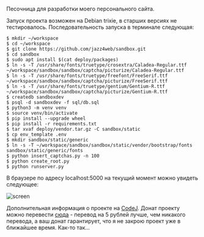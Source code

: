 Песочница для разработки моего персонального сайта.

Запуск проекта возможен на Debian trixie, в старших версиях не тестировалось.
Последовательность запуска в терминале следующая:

```
$ mkdir ~/workspace
$ cd ~/workspace
$ git clone https://github.com/jazz4web/sandbox.git
$ cd sandbox
$ sudo apt install $(cat deploy/packages)
$ ln -s -T /usr/share/fonts/truetype/crosextra/Caladea-Regular.ttf ~/workspace/sandbox/sandbox/captcha/picturize/Caladea-Regular.ttf
$ ln -s -T /usr/share/fonts/truetype/freefont/FreeSerif.ttf ~/workspace/sandbox/sandbox/captcha/picturize/FreeSerif.ttf
$ ln -s -T /usr/share/fonts/truetype/gentium/Gentium-R.ttf ~/workspace/sandbox/sandbox/captcha/picturize/Gentium-R.ttf
$ createdb sandboxdev
$ psql -d sandboxdev -f sql/db.sql
$ python3 -m venv venv
$ source venv/bin/activate
$ pip install --upgrade wheel
$ pip install -r requirements.txt
$ tar xvaf deploy/vendor.tar.gz -C sandbox/static
$ cp env_template .env
$ mkdir sandbox/static/generic
$ ln -s -T ~/workspace/sandbox/sandbox/static/vendor/bootstrap/fonts sandbox/static/generic/fonts
$ python insert_captchas.py -n 100
$ python create_root.py
$ python runserver.py
```
В браузере по адресу localhost:5000 на текущий момент можно увидеть следующее:

![screen](https://codej.ru/picture/4f85NiuXF2.jpg)

Дополнительная информация о проекте на [CodeJ](https://codej.ru/8ffdIqY4). Донат проекту можно перевести [сюда](https://yoomoney.ru/to/410015590807463) - перевод на 5 рублей лучше, чем никакого перевода, а ваш донат гарантирует, что я не закрою проект уже в ближайшее время. Как-то так...
